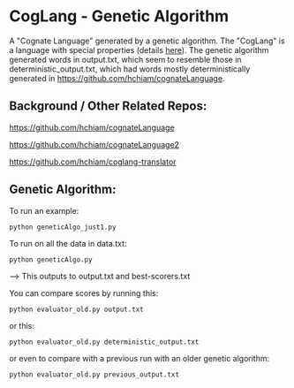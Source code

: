 # CogLang - Genetic Algorithm

A "Cognate Language" generated by a genetic algorithm. The "CogLang" is a language with special properties (details [here](https://github.com/hchiam/cognateLanguage)). The genetic algorithm generated words in output.txt, which seem to resemble those in deterministic_output.txt, which had words mostly deterministically generated in https://github.com/hchiam/cognateLanguage.

## Background / Other Related Repos:

https://github.com/hchiam/cognateLanguage

https://github.com/hchiam/cognateLanguage2

https://github.com/hchiam/coglang-translator

## Genetic Algorithm:

To run an example:

```
python geneticAlgo_just1.py
```

To run on all the data in data.txt:

```
python geneticAlgo.py
```

--> This outputs to output.txt and best-scorers.txt

You can compare scores by running this:

```
python evaluator_old.py output.txt
```

or this:

```
python evaluator_old.py deterministic_output.txt
```

or even to compare with a previous run with an older genetic algorithm:

```
python evaluator_old.py previous_output.txt
```
